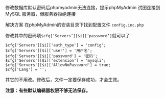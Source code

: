 修改数据库默认密码后phpmyadmin无法连接，提示phpMyAdmin 试图连接到 MySQL 服务器，但服务器拒绝连接 

解决方案 在phpMyAdmin的安装目录下找到配置文件 `config.inc.php`

修改其中的密码项`$cfg[‘Servers’][$i][‘password’]`就可以了
```
$cfg['Servers'][$i]['auth_type'] = 'config';
$cfg['Servers'][$i]['user'] = '用户名';
$cfg['Servers'][$i]['password'] = '密码';
$cfg['Servers'][$i]['extension'] = 'mysqli';
$cfg['Servers'][$i]['AllowNoPassword'] = true;
$cfg['Lang'] = '';
```
其它的不用改。修改后，文件一定要保存成功，才会生效。

__注意：有些默认编辑器权限不够无法保存。__